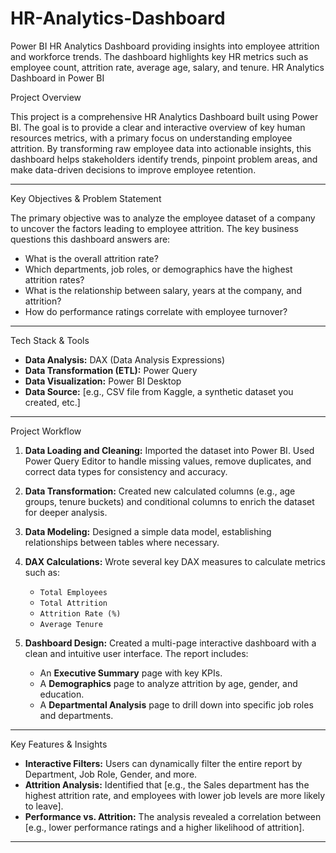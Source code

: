 # HR-Analytics-Dashboard
Power BI HR Analytics Dashboard providing insights into employee attrition and workforce trends. The dashboard highlights key HR metrics such as employee count, attrition rate, average age, salary, and tenure.
HR Analytics Dashboard in Power BI

 Project Overview

This project is a comprehensive HR Analytics Dashboard built using Power BI. The goal is to provide a clear and interactive overview of key human resources metrics, with a primary focus on understanding employee attrition. By transforming raw employee data into actionable insights, this dashboard helps stakeholders identify trends, pinpoint problem areas, and make data-driven decisions to improve employee retention.

---

 Key Objectives & Problem Statement

The primary objective was to analyze the employee dataset of a company to uncover the factors leading to employee attrition. The key business questions this dashboard answers are:

* What is the overall attrition rate?
* Which departments, job roles, or demographics have the highest attrition rates?
* What is the relationship between salary, years at the company, and attrition?
* How do performance ratings correlate with employee turnover?

---
 Tech Stack & Tools

* **Data Analysis:** DAX (Data Analysis Expressions)
* **Data Transformation (ETL):** Power Query
* **Data Visualization:** Power BI Desktop
* **Data Source:** [e.g., CSV file from Kaggle, a synthetic dataset you created, etc.]

---

Project Workflow

1.  **Data Loading and Cleaning:** Imported the dataset into Power BI. Used Power Query Editor to handle missing values, remove duplicates, and correct data types for consistency and accuracy.

2.  **Data Transformation:** Created new calculated columns (e.g., age groups, tenure buckets) and conditional columns to enrich the dataset for deeper analysis.

3.  **Data Modeling:** Designed a simple data model, establishing relationships between tables where necessary.

4.  **DAX Calculations:** Wrote several key DAX measures to calculate metrics such as:
    * `Total Employees`
    * `Total Attrition`
    * `Attrition Rate (%)`
    * `Average Tenure`

5.  **Dashboard Design:** Created a multi-page interactive dashboard with a clean and intuitive user interface. The report includes:
    * An **Executive Summary** page with key KPIs.
    * A **Demographics** page to analyze attrition by age, gender, and education.
    * A **Departmental Analysis** page to drill down into specific job roles and departments.

---

 Key Features & Insights

* **Interactive Filters:** Users can dynamically filter the entire report by Department, Job Role, Gender, and more.
* **Attrition Analysis:** Identified that [e.g., the Sales department has the highest attrition rate, and employees with lower job levels are more likely to leave].
* **Performance vs. Attrition:** The analysis revealed a correlation between [e.g., lower performance ratings and a higher likelihood of attrition].

---


